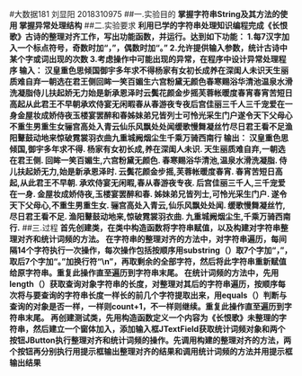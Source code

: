 #大数据181 刘显阳 2018310975
##一.实验目的
**掌握字符串String及其方法的使用
掌握异常处理结构**
##二.实验要求
**利用已学的字符串处理知识编程完成《长恨歌》古诗的整理对齐工作，写出功能函数，并运行。达到如下功能：
1.每7汉字加入一个标点符号，奇数时加“，”，偶数时加“。”
2.允许提供输入参数，统计古诗中某个字或词出现的次数
3.考虑操作中可能出现的异常，在程序中设计异常处理程序
输入：
汉皇重色思倾国御宇多年求不得杨家有女初长成养在深闺人未识天生丽质难自弃一朝选在君王侧回眸一笑百媚生六宫粉黛无颜色春寒赐浴华清池温泉水滑洗凝脂侍儿扶起娇无力始是新承恩泽时云鬓花颜金步摇芙蓉帐暖度春宵春宵苦短日高起从此君王不早朝承欢侍宴无闲暇春从春游夜专夜后宫佳丽三千人三千宠爱在一身金屋妆成娇侍夜玉楼宴罢醉和春姊妹弟兄皆列士可怜光采生门户遂令天下父母心不重生男重生女骊宫高处入青云仙乐风飘处处闻缓歌慢舞凝丝竹尽日君王看不足渔阳鼙鼓动地来惊破霓裳羽衣曲九重城阙烟尘生千乘万骑西南行
输出：
汉皇重色思倾国,御宇多年求不得.
杨家有女初长成,养在深闺人未识.
天生丽质难自弃,一朝选在君王侧.
回眸一笑百媚生,六宫粉黛无颜色.
春寒赐浴华清池,温泉水滑洗凝脂.
侍儿扶起娇无力,始是新承恩泽时.
云鬓花颜金步摇,芙蓉帐暖度春宵.
春宵苦短日高起,从此君王不早朝.
承欢侍宴无闲暇,春从春游夜专夜.
后宫佳丽三千人,三千宠爱在一身.
金屋妆成娇侍夜,玉楼宴罢醉和春.
姊妹弟兄皆列士,可怜光采生门户.
遂令天下父母心,不重生男重生女.
骊宫高处入青云,仙乐风飘处处闻.
缓歌慢舞凝丝竹,尽日君王看不足.
渔阳鼙鼓动地来,惊破霓裳羽衣曲.
九重城阙烟尘生,千乘万骑西南行.**
##三.过程
**首先创建类，在类中构造函数将字符串赋值，以及构建对字符串整理对齐和统计词频的方法。
在字符串的整理对齐的方法中，对字符串遍历，每间隔14个字符执行一次操作，每次操作包括按顺序用substring（）取7个字加“，”，取后7个字加“。”加换行符“\n”，再取剩余的全部字符，然后将此字符串重新赋值给原字符串。重复此操作直至遍历到字符串末尾。
在统计词频的方法中，先用length（）获取查询对象字符串的长度，对整理对其后的字符串遍历，按顺序每次将与要查询的字符串长度一样长的前几个字符提取出来，用equals（）判断与查询的对象是否一样，一样则count+1，不一样则继续。重复此操作直至遍历到字符串末尾。
再创建测试类，先用构造函数定义一个内容为《长恨歌》未整理的字符串，然后建立一个窗体加入，添加输入框JTextField获取统计词频对象和两个按钮JButton执行整理对齐和统计词频的操作。先调用构建的整理对齐的方法，两个按钮再分别执行用提示框输出整理对齐的结果和调用统计词频的方法并用提示框输出结果**
